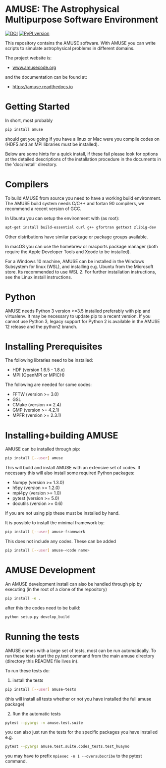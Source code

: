 # AMUSE: The Astrophysical Multipurpose Software Environment
[![DOI](https://zenodo.org/badge/DOI/10.5281/zenodo.3466805.svg)](https://doi.org/10.5281/zenodo.3466805)
[![PyPI version](https://badge.fury.io/py/amuse.svg)](https://badge.fury.io/py/amuse)

This repository contains the AMUSE software. With AMUSE you can write
scripts to simulate astrophysical problems in different domains.

The project website is:

* www.amusecode.org

and the documentation can be found at:

* https://amuse.readthedocs.io

Getting Started
===============

In short, most probably

```bash
pip install amuse
```
should get you going if you have a linux or Mac were you compile 
codes on (HDF5 and an MPI libraries must be installed). 

Below are some hints for a quick install, if these fail please 
look for options at the detailed descriptions of the installation 
procedure in the documents in the 'doc/install' directory.

Compilers
=========

To build AMUSE from source you need to have a working build
environment. The AMUSE build system needs C/C++ and fortan 90
compilers, we recommend a recent version of GCC. 

In Ubuntu you can setup the environment with (as root):

```bash
apt-get install build-essential curl g++ gfortran gettext zlib1g-dev
```

Other distributions have similar package or package groups available.

In macOS you can use the homebrew or macports package manager (both
require the Apple Developer Tools and Xcode to be installed).

For a Windows 10 machine, AMUSE can be installed in the Windows Subsystem
for linux (WSL), and installing e.g. Ubuntu from the Microsoft store. 
Its recommended to use WSL 2. For further installation instructions, see the 
Linux install instructions.

Python
======

AMUSE needs Python 3 version >=3.5 installed preferably with pip and 
virtualenv. It may be necessary to update pip to a recent version.
If you cannot use Python 3, legacy support for Python 2 is available in the 
AMUSE 12 release and the python2 branch.

Installing Prerequisites
========================

The following libraries need to be installed:

* HDF (version 1.6.5 - 1.8.x)
* MPI (OpenMPI or MPICH)

The following are needed for some codes:
* FFTW (version >= 3.0)
* GSL
* CMake (version >= 2.4)
* GMP (version >= 4.2.1)
* MPFR (version >= 2.3.1)

Installing+building AMUSE
=========================

AMUSE can be installed through pip:

```bash
pip install [--user] amuse
```

This will build and install AMUSE with an extensive set of codes.
If necessary this will also install some required Python packages:

* Numpy (version >= 1.3.0)
* h5py (version >= 1.2.0)
* mpi4py (version >= 1.0)
* pytest (version >= 5.0)
* docutils (version >= 0.6)

If you are not using pip these must be installed by hand.

It is possible to install the minimal framework by:

```bash
pip install [--user] amuse-framework
```

This does not include any codes. These can be added
```bash
pip install [--user] amuse-<code name>
```

AMUSE Development 
=================

An AMUSE development install can also be handled through pip by executing (in the root of a clone of the 
repository)

```bash
pip install -e .
```

after this the codes need to be build:

```bash
python setup.py develop_build
```

Running the tests
=================
AMUSE comes with a large set of tests, most can be run automatically.
To run these tests start the py.test command from the main
amuse directory (directory this README file lives in).

To run these tests do:

1. install the tests

```bash
pip install [--user] amuse-tests
```
(this will install all tests whether or not you have installed the full amuse package)

2. Run the automatic tests

```bash
pytest --pyargs -v amuse.test.suite
```
you can also just run the tests for the specific packages you have installed e.g.
```bash
pytest --pyargs amuse.test.suite.codes_tests.test_huayno
```
you may have to prefix ```mpiexec -n 1 --oversubscribe``` to the pytest command.
